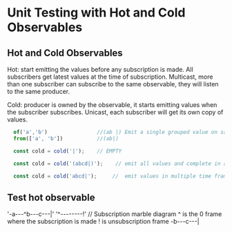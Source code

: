 # Unit Testing with Hot and Cold Observables

## Hot and Cold Observables

Hot: start emitting the values before any subscription is made. All subscribers get latest values at the time of subscription. Multicast, more than one subscriber can subscribe to the same observable, they will listen to the same producer.

Cold: producer is owned by the observable, it starts emitting values when the subscriber subscribes. Unicast, each subscriber will get its own copy of values.


```ts
  of('a','b')                //(ab |) Emit a single grouped value on same time frame
  from(['a', 'b'])           //(ab|)

  const cold = cold('|');    // EMPTY

  const cold = cold('(abcd|)');    // emit all values and complete in a single time frame

  const cold = cold('abcd|');     //  emit values in multiple time frames one by one

```

## Test hot observable
'-a---^b---c---|'
     '^--------!'  // Subscription marble diagram
      ^ is the 0 frame where the subscription is made
               !  is unsubscription frame
      -b---c---| 

